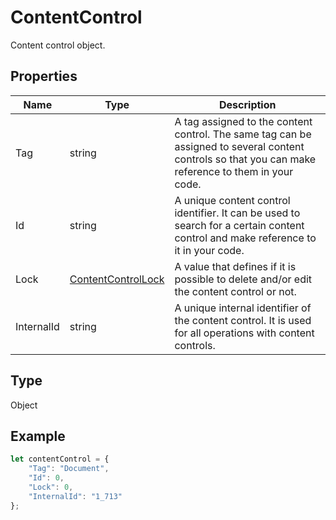 # ContentControl

Content control object.

## Properties

| Name | Type | Description |
| ---- | ---- | ----------- |
| Tag | string | A tag assigned to the content control. The same tag can be assigned to several content controls so that you can make reference to them in your code. |
| Id | string | A unique content control identifier. It can be used to search for a certain content control and make reference to it in your code. |
| Lock | [ContentControlLock](../Enumeration/ContentControlLock.md) | A value that defines if it is possible to delete and/or edit the content control or not. |
| InternalId | string | A unique internal identifier of the content control. It is used for all operations with content controls. |
## Type

Object



## Example

```javascript editor-pptx
let contentControl = {
    "Tag": "Document",
    "Id": 0,
    "Lock": 0,
    "InternalId": "1_713"
};
```
